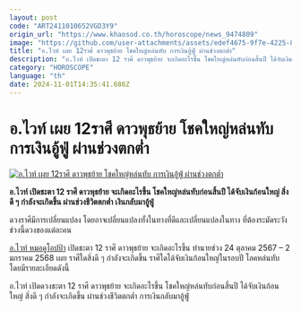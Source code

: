 ```yaml
---
layout: post
code: "ART2411010652VGD3Y9"
origin_url: "https://www.khaosod.co.th/horoscope/news_9474809"
image: "https://github.com/user-attachments/assets/edef4675-9f7e-4225-8039-15afdec39d8f"
title: "อ.ไวท์ เผย 12ราศี ดาวพุธย้าย โชคใหญ่หล่นทับ การเงินอู้ฟู่ ผ่านช่วงตกต่ำ"
description: "อ.ไวท์ เปิดชะตา 12 ราศี ดาวพุธย้าย จะเกิดอะไรขึ้น โชคใหญ่หล่นทับก่อนสิ้นปี ได้จับเงินก้อนใหญ่ สิ่งดี ๆ กำลังจะเกิดขึ้น ผ่านช่วงชีวิตตกต่ำ เงินกลับมาอู้ฟู่"
category: "HOROSCOPE"
language: "th"
date: 2024-11-01T14:35:41.686Z
---
```


# อ.ไวท์ เผย 12ราศี ดาวพุธย้าย โชคใหญ่หล่นทับ การเงินอู้ฟู่ ผ่านช่วงตกต่ำ

[![อ.ไวท์ เผย 12ราศี ดาวพุธย้าย โชคใหญ่หล่นทับ การเงินอู้ฟู่ ผ่านช่วงตกต่ำ](https://www.khaosod.co.th/wpapp/uploads/2024/10/Horoscope-of-the-12-zodiac-signs.jpg "อ.ไวท์ เผย 12ราศี ดาวพุธย้าย โชคใหญ่หล่นทับ การเงินอู้ฟู่ ผ่านช่วงตกต่ำ")](https://www.khaosod.co.th/wpapp/uploads/2024/10/Horoscope-of-the-12-zodiac-signs.jpg)

**อ.ไวท์ เปิดชะตา 12 ราศี ดาวพุธย้าย จะเกิดอะไรขึ้น โชคใหญ่หล่นทับก่อนสิ้นปี ได้จับเงินก้อนใหญ่ สิ่งดี ๆ กำลังจะเกิดขึ้น ผ่านช่วงชีวิตตกต่ำ เงินกลับมาอู้ฟู่**

ดวงราศีมีการเปลี่ยนแปลง โดยอาจเปลี่ยนแปลงทั้งในทางที่ดีและเปลี่ยนแปลงในทาง ที่ต้องระมัดระวังช่วงนี้ดวงของแต่ละคน

[อ.ไวท์ หมอดูโอปป้า](https://www.facebook.com/photo?fbid=963901118464255&set=a.204741691046872&locale=th_TH) เปิดชะตา 12 ราศี ดาวพุธย้าย จะเกิดอะไรขึ้น ทำนายช่วง 24 ตุลาคม 2567 – 2 มกราคม 2568 เผย ราศีใดสิ่งดี ๆ กำลังจะเกิดขึ้น ราศีใดได้จับเงินก้อนใหญ่ในรอบปี โลคหล่นทับ โดยมีรายละเอียดดังนี้

อ.ไวท์ เปิดดวงชะตา 12 ราศี ดาวพุธย้าย จะเกิดอะไรขึ้น โชคใหญ่หล่นทับก่อนสิ้นปี ได้จับเงินก้อนใหญ่ สิ่งดี ๆ กำลังจะเกิดขึ้น ผ่านช่วงชีวิตตกต่ำ การเงินกลับมาอู้ฟู่
